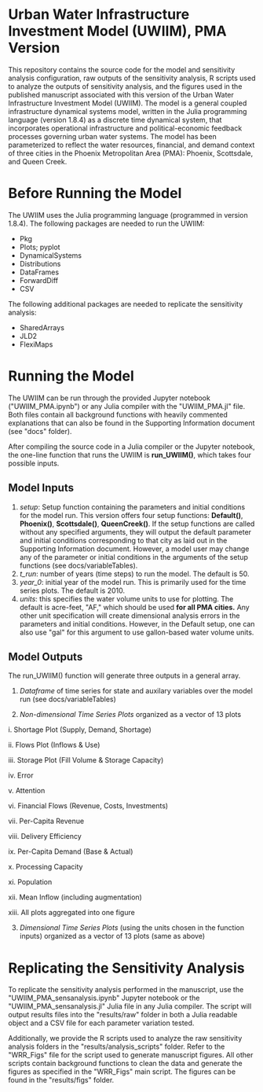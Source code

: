 # Urban Water Infrastructure Investment Model (UWIIM), PMA Version

This repository contains the source code for the model and sensitivity analysis configuration, raw outputs of the sensitivity analysis, R scripts used to analyze the outputs of sensitivity analysis, and the figures used in the published manuscript associated with this version of the Urban Water Infrastructure Investment Model (UWIIM). The model is a general coupled infrastructure dynamical systems model, written in the Julia programming language (version 1.8.4) as a discrete time dynamical system, that incorporates operational infrastructure and political-economic feedback processes governing urban water systems. The model has been parameterized to reflect the water resources, financial, and demand context of three cities in the Phoenix Metropolitan Area (PMA): Phoenix, Scottsdale, and Queen Creek. 

# Before Running the Model

The UWIIM uses the Julia programming language (programmed in version 1.8.4). The following packages are needed to run the UWIIM:

- Pkg 
- Plots; pyplot
- DynamicalSystems
- Distributions
- DataFrames
- ForwardDiff
- CSV

The following additional packages are needed to replicate the sensitivity analysis:

- SharedArrays
- JLD2
- FlexiMaps

# Running the Model

The UWIIM can be run through the provided Jupyter notebook ("UWIIM_PMA.ipynb") or any Julia compiler with the "UWIIM_PMA.jl" file. Both files contain all background functions with heavily commented explanations that can also be found in the Supporting Information document (see "docs" folder).

After compiling the source code in a Julia compiler or the Jupyter notebook, the one-line function that runs the UWIIM is **run_UWIIM()**, which takes four possible inputs. 

## Model Inputs

1. *setup*: Setup function containing the parameters and initial conditions for the model run. This version offers four setup functions: **Default()**, **Phoenix()**, **Scottsdale()**, **QueenCreek()**. If the setup functions are called without any specified arguments, they will output the default parameter and initial conditions corresponding to that city as laid out in the Supporting Information document. However, a model user may change any of the parameter or initial conditions in the arguments of the setup functions (see docs/variableTables). 
2. *t_run*: number of years (time steps) to run the model. The default is 50.
3. *year_0*: initial year of the model run. This is primarily used for the time series plots. The default is 2010.
4. *units*: this specifies the water volume units to use for plotting. The default is acre-feet, "AF," which should be used **for all PMA cities.** Any other unit specification will create dimensional analysis errors in the parameters and initial conditions. However, in the Default setup, one can also use "gal" for this argument to use gallon-based water volume units. 

## Model Outputs

The run_UWIIM() function will generate three outputs in a general array. 

1. *Dataframe* of time series for state and auxilary variables over the model run (see docs/variableTables)

2. *Non-dimensional Time Series Plots* organized as a vector of 13 plots 

i. Shortage Plot (Supply, Demand, Shortage)

ii. Flows Plot (Inflows & Use) 

iii. Storage Plot (Fill Volume & Storage Capacity) 

iv. Error 

v. Attention

vi. Financial Flows (Revenue, Costs, Investments)

vii. Per-Capita Revenue 

viii. Delivery Efficiency 

ix. Per-Capita Demand (Base & Actual)

x. Processing Capacity

xi. Population

xii. Mean Inflow (including augmentation)

xiii. All plots aggregated into one figure

3. *Dimensional Time Series Plots* (using the units chosen in the function inputs) organized as a vector of 13 plots (same as above)

# Replicating the Sensitivity Analysis

To replicate the sensitivity analysis performed in the manuscript, use the "UWIIM_PMA_sensanalysis.ipynb" Jupyter notebook or the "UWIIM_PMA_sensanalysis.jl" Julia file in any Julia compiler. The script will output results files into the "results/raw" folder in both a Julia readable object and a CSV file for each parameter variation tested. 

Additionally, we provide the R scripts used to analyze the raw sensitivity analysis folders in the "results/analysis_scripts" folder. Refer to the "WRR_Figs" file for the script used to generate manuscript figures. All other scripts contain background functions to clean the data and generate the figures as specified in the "WRR_Figs" main script. The figures can be found in the "results/figs" folder. 
